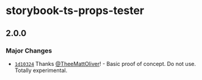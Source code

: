 # storybook-ts-props-tester

## 2.0.0
### Major Changes



- [`1d10324`](https://github.com/TheeMattOliver/sb-ak-ts-props/commit/1d10324f686035bcc211fa963922f0d8798bc773) Thanks [@TheeMattOliver](https://github.com/TheeMattOliver)! - Basic proof of concept. Do not use. Totally experimental.
